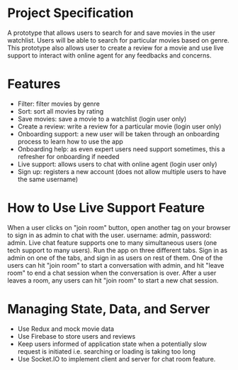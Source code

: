 # Project Specification
A prototype that allows users to search for and save movies in the user watchlist. Users will be able to search for particular movies based on genre. This prototype also allows user to create a review for a movie and use live support to interact with online agent for any feedbacks and concerns.

# Features
*	Filter: filter movies by genre
*	Sort: sort all movies by rating
*	Save movies: save a movie to a watchlist (login user only)
*	Create a review: write a review for a particular movie (login user only)
*	Onboarding support: a new user will be taken through an onboarding process to learn how to   use the app
*	Onboarding help: as even expert users need support sometimes, this a refresher for onboarding if needed
*	Live support: allows users to chat with online agent (login user only)
*	Sign up: registers a new account (does not allow multiple users to have the same username)

# How to Use Live Support Feature
When a user clicks on "join room" button, open another tag on your browser to sign in as admin to chat with the user. username: admin, password: admin. Live chat feature supports one to many simultaneous users (one tech support to many users). Run the app on three different tabs. Sign in as admin on one of the tabs, and sign in as users on rest of them. One of the users can hit "join room" to start a conversation with admin, and hit "leave room" to end a chat session when the conversation is over. After a user leaves a room, any users can hit "join room" to start a new chat session.

# Managing State, Data, and Server
* Use Redux and mock movie data
* Use Firebase to store users and reviews
* Keep users informed of application state when a potentially slow request is initiated i.e. searching or loading is taking too long
* Use Socket.IO to implement client and server for chat room feature.
